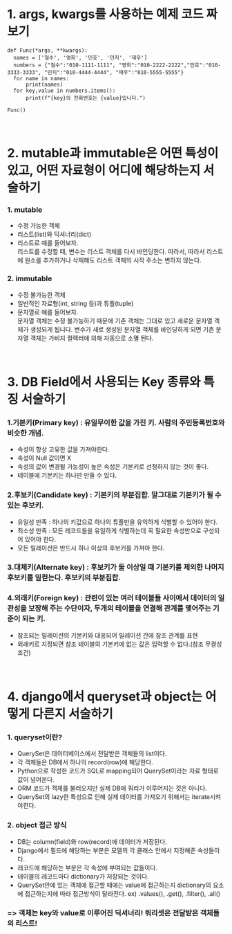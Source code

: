 # 1. args, kwargs를 사용하는 예제 코드 짜보기
```
def Func(*args, **kwargs):
  names = ['철수', '영희', '민호', '민지', '재우']  
  numbers = {"철수":"010-1111-1111", "영희":"010-2222-2222","민호":"010-3333-3333", "민지":"010-4444-4444", "재우":"010-5555-5555"}
  for name in names:
      print(names)
  for key,value in numbers.items():
      print(f"{key}의 전화번호는 {value}입니다.")
  
Func()
```
<br>

# 2. mutable과 immutable은 어떤 특성이 있고, 어떤 자료형이 어디에 해당하는지 서술하기
### 1. mutable
- 수정 가능한 객체
- 리스트(list)와 딕셔너리(dict)
- 리스트로 예를 들어보자. <br> 리스트를 수정할 때, 변수는 리스트 객체를 다시 바인딩한다. 따라서, 따라서 리스트에 원소를 추가하거나 삭제해도 리스트 객체의 시작 주소는 변하지 않는다.


### 2. immutable
- 수정 불가능한 객체
- 일반적인 자료형(int, string 등)과 튜플(tuple)
- 문자열로 예를 들어보자. <br >문자열 객체는 수정 불가능하기 때문에 기존 객체는 그대로 있고 새로운 문자열 객체가 생성되게 됩니다. 변수가 새로 생성된 문자열 객체를 바인딩하게 되면 기존 문자열 객체는 가비지 컬렉터에 의해 자동으로 소멸 된다.

<br>

# 3. DB Field에서 사용되는 Key 종류와 특징 서술하기

### 1.기본키(Primary key) : 유일무이한 값을 가진 키. 사람의 주민등록번호와 비슷한 개념.
 - 속성이 항상 고유한 값을 가져야한다.
 - 속성이 Null 값이면 X
 - 속성의 값이 변경될 가능성이 높은 속성은 기본키로 선정하지 않는 것이 좋다.
 - 테이블에 기본키는 하나만 만들 수 있다.
### 2.후보키(Candidate key)  : 기본키의 부분집합. 말그대로 기본키가 될 수 있는 후보키.
- 유일성 만족 : 하나의 키값으로 하나의 튜플만을 유익하게 식별할 수 있어야 한다.
- 최소성 만족 : 모든 레코드들을 유일하게 식별하는데 꼭 필요한 속성만으로 구성되어 있어야 한다. 
- 모든 릴레이션은 반드시 하나 이상의 후보키를 가져야 한다.
### 3.대체키(Alternate key) : 후보키가 둘 이상일 때 기본키를 제외한 나머지 후보키를 일컫는다. 후보키의 부분집합.
### 4.외래키(Foreign key) : 관련이 있는 여러 테이블들 사이에서 데이터의 일관성을 보장해 주는 수단이자, 두개의 테이블을 연결해 관계를 맺어주는 기준이 되는 키.
- 참조되는 릴레이션의 기본키와 대응되어 릴레이션 간에 참조 관계를 표현
- 외래키로 지정되면 참조 테이블의 기본키에 없는 값은 입력할 수 없다.(참조 무결성 조건)

<br>

# 4. django에서 queryset과 object는 어떻게 다른지 서술하기
### 1. queryset이란?
- QuerySet은 데이터베이스에서 전달받은 객체들의 list이다. 
- 각 객체들은 DB에서 하나의 record(row)에 해당한다.
- Python으로 작성한 코드가 SQL로 mapping되어 QuerySet이라는 자료 형태로 값이 넘어온다.
- ORM 코드가 객체를 불러오지만 실제 DB에 쿼리가 이루어지는 것은 아니다.
- QuerySet의 lazy한 특성으로 인해 실제 데이터를 가져오기 위해서는 iterate시켜야한다.
### 2. object 접근 방식
- DB는 column(field)와 row(record)에 데이터가 저장된다.
- Django에서 필드에 해당하는 부분은 모델의 각 클래스 안에서 지정해준 속성들이다.
- 레코드에 해당하는 부분은 각 속성에 부여되는 값들이다.
- 테이블의 레코드마다 dictionary가 저장되는 것이다.
- QuerySet안에 있는 객체에 접근할 때에는 value에 접근하는지 dictionary의 요소에 접근하는지에 따라 접근방식이 달라진다. ex) .values(), .get(), .filter(), .all()

### => 객체는 key와 value로 이루어진 딕셔너리! 쿼리셋은 전달받은 객체들의 리스트!